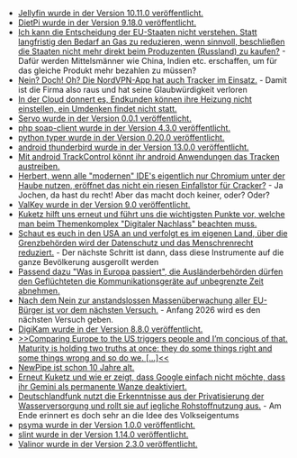 * [Jellyfin wurde in der Version 10.11.0 veröffentlicht.](https://github.com/jellyfin/jellyfin/releases/tag/v10.11.0)
* [DietPi wurde in der Version 9.18.0 veröffentlicht.](https://github.com/MichaIng/DietPi/releases/tag/v9.18)
* [Ich kann die Entscheidung der EU-Staaten nicht verstehen. Statt langfristig den Bedarf an Gas zu reduzieren, wenn sinnvoll, beschließen die Staaten nicht mehr direkt beim Produzenten (Russland) zu kaufen?](https://www.deutschlandfunk.de/eu-energieminister-stimmen-fuer-ausstieg-aus-russischem-gas-102.html) - Dafür werden Mittelsmänner wie China, Indien etc. erschaffen, um für das gleiche Produkt mehr bezahlen zu müssen?
* [Nein? Doch! Oh? Die NordVPN-App hat auch Tracker im Einsatz.](https://www.kuketz-blog.de/nordvpn-bestreitet-den-einsatz-von-trackern-doch-ein-app-mitschnitt-zeigt-ein-anderes-bild/) - Damit ist die Firma also raus und hat seine Glaubwürdigkeit verloren
* [In der Cloud donnert es, Endkunden können ihre Heizung nicht einstellen, ein Umdenken findet nicht statt.](https://tuxproject.de/blog/2025/10/wer-sich-in-die-cloud-begibt-der-kommt-darin-um-9/)
* [Servo wurde in der Version 0.0.1 veröffentlicht.](https://www.phoronix.com/news/Servo-0.0.1-Released)
* [php soap-client wurde in der Version 4.3.0 veröffentlicht.](https://github.com/phpro/soap-client/releases/tag/4.3.0)
* [python typer wurde in der Version 0.20.0 veröffentlicht.](https://github.com/fastapi/typer/releases/tag/0.20.0)
* [android thunderbird wurde in der Version 13.0.0 veröffentlicht.](https://github.com/thunderbird/thunderbird-android/releases/tag/THUNDERBIRD_13_0)
* [Mit android TrackControl könnt ihr android Anwendungen das Tracken austreiben.](https://github.com/TrackerControl/tracker-control-android)
* [Herbert, wenn alle "modernen" IDE's eigentlich nur Chromium unter der Haube nutzen, eröffnet das nicht ein riesen Einfallstor für Cracker?](https://www.bleepingcomputer.com/news/security/cursor-windsurf-ides-riddled-with-94-plus-n-day-chromium-vulnerabilities/) - Ja Jochen, da hast du recht! Aber das macht doch keiner, oder? Oder?
* [ValKey wurde in der Version 9.0 veröffentlicht.](https://www.linuxfoundation.org/press/valkey-9.0-delivers-performance-and-resiliency-for-real-time-workloads)
* [Kuketz hilft uns erneut und führt uns die wichtigsten Punkte vor, welche man beim Themenkomplex "Digitaler Nachlass" beachten muss.](https://www.kuketz-blog.de/digitaler-nachlass-grundlagen-praxistaugliche-umsetzung/)
* [Schaut es euch in den USA an und verfolgt es im eigenen Land, über die Grenzbehörden wird der Datenschutz und das Menschrenrecht reduziert.](https://netzpolitik.org/2025/ice-ruestet-auf-amerikanische-abschiebebehoerde-will-soziale-medien-ueberwachen/) - Der nächste Schritt ist dann, dass diese Instrumente auf die ganze Bevölkerung ausgerollt werden
* [Passend dazu "Was in Europa passiert", die Ausländerbehörden dürfen den Geflüchteten die Kommunikationsgeräte auf unbegrenzte Zeit abnehmen.](https://netzpolitik.org/2025/eingezogene-handys-eine-haerte-die-nur-schwaeche-zeigt/)
* [Nach dem Nein zur anstandslossen Massenüberwachung aller EU-Bürger ist vor dem nächsten Versuch.](https://netzpolitik.org/2025/interne-dokumente-eu-arbeitet-an-ausufernder-vorratsdatenspeicherung/) - Anfang 2026 wird es den nächsten Versuch geben.
* [DigiKam wurde in der Version 8.8.0 veröffentlicht.](https://lwn.net/Articles/1042823/)
* [>>Comparing Europe to the US triggers people and I’m concious of that. Maturity is holding two truths at once: they do some things right and some things wrong and so do we. [...]<<](https://lucumr.pocoo.org/2025/10/21/eu-resigation/)
* [NewPipe ist schon 10 Jahre alt.](https://newpipe.net/blog/pinned/announcement/newpipe-turns-10/)
* [Erneut Kuketz und wie er zeigt, dass Google einfach nicht möchte, dass ihr Gemini als permanente Wanze deaktiviert.](https://www.kuketz-blog.de/google-gemini-unter-android-deaktivieren-was-wirklich-funktioniert/)
* [Deutschlandfunk nutzt die Erkenntnisse aus der Privatisierung der Wasserversorgung und rollt sie auf jegliche Rohstoffnutzung aus.](https://www.deutschlandfunk.de/commons-ressourcen-rohstoffe-schutz-handel-100.html) - Am Ende erinnert es doch sehr an die Idee des Volkseigentums
* [psyma wurde in der Version 1.0.0 veröffentlicht.](https://github.com/kellerza/pysma/releases/tag/v1.0.0)
* [slint wurde in der Version 1.14.0 veröffentlicht.](https://github.com/slint-ui/slint/releases/tag/v1.14.0)
* [Valinor wurde in der Version 2.3.0 veröffentlicht.](https://github.com/CuyZ/Valinor/releases/tag/2.3.0)

